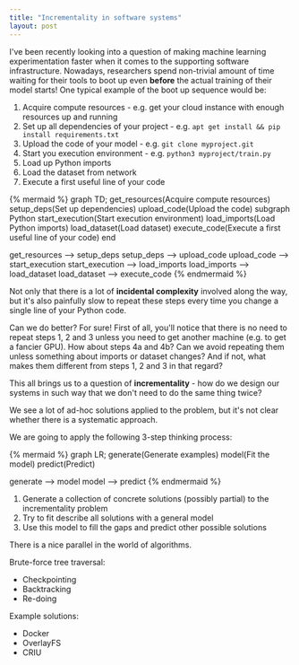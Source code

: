 ```yaml
---
title: "Incrementality in software systems"
layout: post
---
```


I've been recently looking into a question of making machine learning
experimentation faster when it comes to the supporting software infrastructure.
Nowadays, researchers spend non-trivial amount of time waiting for their tools
to boot up even **before** the actual training of their model starts!
One typical example of the boot up sequence would be:
1. Acquire compute resources - e.g. get your cloud instance with enough resources up and running
2. Set up all dependencies of your project - e.g. `apt get install && pip install requirements.txt`
3. Upload the code of your model - e.g. `git clone myproject.git`
4. Start you execution environment - e.g. `python3 myproject/train.py`
5. Load up Python imports
6. Load the dataset from network
7. Execute a first useful line of your code

{% mermaid %}
graph TD;
  get_resources(Acquire compute resources)
  setup_deps(Set up dependencies)
  upload_code(Upload the code)
  subgraph Python
    start_execution(Start execution environment)
    load_imports(Load Python imports)
    load_dataset(Load dataset)
    execute_code(Execute a first useful line of your code)
  end

  get_resources --> setup_deps
  setup_deps --> upload_code
  upload_code --> start_execution
  start_execution --> load_imports
  load_imports --> load_dataset
  load_dataset --> execute_code
{% endmermaid %}

Not only that there is a lot of **incidental complexity** involved along the way, but it's also
painfully slow to repeat these steps every time you change a single line of your Python code.

Can we do better? For sure! First of all, you'll notice that there is no need to repeat steps
1, 2 and 3 unless you need to get another machine (e.g. to get a fancier GPU).
How about steps 4a and 4b? Can we avoid repeating them unless something about imports or dataset changes?
And if not, what makes them different from steps 1, 2 and 3 in that regard?

This all brings us to a question of **incrementality** - how do we design our systems in such way
that we don't need to do the same thing twice?

We see a lot of ad-hoc solutions applied to the problem, but it's not clear whether there is
a systematic approach.

We are going to apply the following 3-step thinking process:

{% mermaid %}
graph LR;
  generate(Generate examples)
  model(Fit the model)
  predict(Predict)

  generate --> model
  model --> predict
{% endmermaid %}

1. Generate a collection of concrete solutions (possibly partial) to the incrementality problem
2. Try to fit describe all solutions with a general model
3. Use this model to fill the gaps and predict other possible solutions

There is a nice parallel in the world of algorithms.

Brute-force tree traversal:
- Checkpointing
- Backtracking
- Re-doing

Example solutions:
- Docker
- OverlayFS
- CRIU
